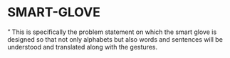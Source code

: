 # SMART-GLOVE
” This is specifically the problem statement on which the smart glove is designed so that not only alphabets but also words and sentences will be understood and translated along with the gestures.
